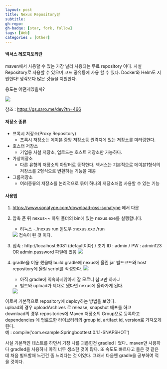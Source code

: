 ```yaml
---
layout: post
title: Nexus Repository란
subtitle: 
gh-repo: 
gh-badge: [star, fork, follow]
tags: [Web]
categories : [Other]
---
```


#### 넥서스 레포지토리란

maven에서 사용할 수 있는 가장 널리 사용되는 무료 repository 이다.
사설 Repository로 사용할 수 있으며 코드 공유등에 사용 할 수 있다.
Docker와 Helm도 지원한다!
생각보다 많은 것들을 지원한다.

용도는 어떤게있을까?

<img src='https://blog.kingbbode.com/images/2017/2017-07-04-NEXUS-3XX-MAVEN-NPM/why.png'>

참조 : https://gs.saro.me/dev?tn=466


#### 저장소 종류

* 프록시 저장소(Proxy Repository)
    - 프록시 저장소는 메이븐 중앙 저장소등 원격지에 있는 저장소를 미러링한다. 
* 호스터 저장소
    - 기업용 사설 저장소, 업로드는 호스트 저장소만 가능하다.
* 가상저장소
    - 다른 유형의 저장소의 아답터로 동작한다. 넥서스는 기본적으로 메이븐1형식의 저장소를 2형식으로 변환하는 기능을 제공
* 그룹저장소
    - 여러종류의 저장소를 논리적으로 묶어 하나의 저장소처럼 사용할 수 있는 기능


#### 사용법

1. https://www.sonatype.com/download-oss-sonatype 에서 다운

2. 압축 푼 뒤 nexus~~ 하위 폴더의 bin에 있는 nexus.exe를 실행합니다.
    - 리눅스 -./nexus run                윈도우 :nexus.exe /run  
    <img src='https://user-images.githubusercontent.com/45562285/63945185-d993b600-caad-11e9-9ea1-324419a163bf.PNG'>
    접속이 된 것 이다.
3. 접속 : http://localhost:8081 (default이다) / 초기 ID : admin / PW : admin123 OR admin.password 파일에 있음
    <img src='https://user-images.githubusercontent.com/45562285/63945337-1a8bca80-caae-11e9-8251-418534040019.PNG'>

4. gradle을 이용 했을때 build.gradle에 nexus에 올린 jar 빌드코드와 host repository에 올릴 script를 작성한다.
    <img src='https://user-images.githubusercontent.com/45562285/63945556-7a827100-caae-11e9-9a57-df4a83c3c5a5.PNG'>

    - 아직 gradle에 익숙하지않아서 잘 모르니 참고만 하자..!
    - 빌드와 upload가 제대로 됐다면 nexus에 올라가게 된다.

    <img src='https://user-images.githubusercontent.com/45562285/63945699-bf0e0c80-caae-11e9-8e60-444cedd96436.PNG'>

이로써 기본적으로 repository에 deploy하는 방법을 보았다.  
upload의 경우 uploadArchives 로 release, snapshot 배포를 하고  
download의 경우  repositories에 Maven 저장소의 Group으로 등록하고 dependencies 에 업로드한 라이브러리의 group id, artifact id, version로 가져오게 된다.  
예 : compile('com.example:Springboottest:0.1.1-SNAPSHOT')  

사실 기본적인 테스트를 하면서 가장 나를 괴롭힌건 gradledㅣ었다..
maven만 사용하다 gradled을 사용하니 아직 너무 생소한 것이 많다.
또 속도도 빠르다고 들은 것 같은데 처음 빌드할때 느낀건 좀 느리다는 것 이었다.
그래서 다음엔 gradle을 공부하여 적을 것이다.

